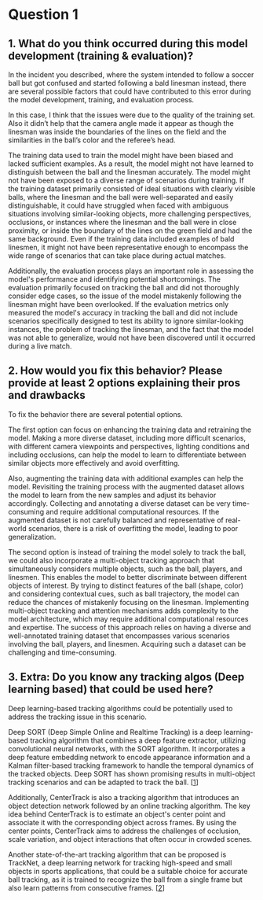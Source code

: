 # Question 1

## 1. What do you think occurred during this model development (training & evaluation)?

In the incident you described, where the system intended to follow a soccer ball but got confused and started following a bald linesman instead, there are several possible factors that could have contributed to this error during the model development, training, and evaluation process.

In this case, I think that the issues were due to the quality of the training set. Also it didn’t help that the camera angle made it appear as though the linesman was inside the boundaries of the lines on the field and the similarities in the ball’s color and the referee’s head.

The training data used to train the model might have been biased and lacked sufficient examples. As a result, the model might not have learned to distinguish between the ball and the linesman accurately. The model might not have been exposed to a diverse range of scenarios during training. If the training dataset primarily consisted of ideal situations with clearly visible balls, where the linesman and the ball were well-separated and easily distinguishable, it could have struggled when faced with ambiguous situations involving similar-looking objects, more challenging perspectives, occlusions, or instances where the linesman and the ball were in close proximity, or inside the boundary of the lines on the green field and had the same background. Even if the training data included examples of bald linesmen, it might not have been representative enough to encompass the wide range of scenarios that can take place during actual matches.

Additionally, the evaluation process plays an important role in assessing the model's performance and identifying potential shortcomings. The evaluation primarily focused on tracking the ball and did not thoroughly consider edge cases, so the issue of the model mistakenly following the linesman might have been overlooked. If the evaluation metrics only measured the model's accuracy in tracking the ball and did not include scenarios specifically designed to test its ability to ignore similar-looking instances, the problem of tracking the linesman, and the fact that the model was not able to generalize, would not have been discovered until it occurred during a live match.


## 2. How would you fix this behavior? Please provide at least 2 options explaining their pros and drawbacks

To fix the behavior there are several potential options.

The first option can focus on enhancing the training data and retraining the model. Making a more diverse dataset, including more difficult scenarios, with different camera viewpoints and perspectives, lighting conditions and including occlusions, can help the model to learn to differentiate between  similar objects more effectively and avoid overfitting. 

Also, augmenting the training data with additional examples can help the model. Revisiting the training process with the augmented dataset allows the model to learn from the new samples and adjust its behavior accordingly.
Collecting and annotating a diverse dataset can be very time-consuming and require additional computational resources. If the augmented dataset is not carefully balanced and representative of real-world scenarios, there is a risk of overfitting the model, leading to poor generalization.

The second option is instead of training the model solely to track the ball, we could also incorporate a multi-object tracking approach that simultaneously considers multiple objects, such as the ball, players, and linesmen. This enables the model to better discriminate between different objects of interest. By trying to distinct features of the ball (shape, color)  and considering contextual cues, such as ball trajectory, the model can reduce the chances of mistakenly focusing on the linesman.
Implementing multi-object tracking and attention mechanisms adds complexity to the model architecture, which may require additional computational resources and expertise.
The success of this approach relies on having a diverse and well-annotated training dataset that encompasses various scenarios involving the ball, players, and linesmen. Acquiring such a dataset can be challenging and time-consuming.


## 3. Extra: Do you know any tracking algos (Deep learning based) that could be used here?

Deep learning-based tracking algorithms could be potentially used to address the tracking issue in this scenario.

Deep SORT (Deep Simple Online and Realtime Tracking) is a deep learning-based tracking algorithm that combines a deep feature extractor, utilizing convolutional neural networks, with the SORT algorithm. It incorporates a deep feature embedding network to encode appearance information and a Kalman filter-based tracking framework to handle the temporal dynamics of the tracked objects. Deep SORT has shown promising results in multi-object tracking scenarios and can be adapted to track the ball. [[1](https://www.intechopen.com/chapters/75342)]

Additionally, CenterTrack is also a tracking algorithm that introduces an object detection network followed by an online tracking algorithm. The key idea behind CenterTrack is to estimate an object's center point and associate it with the corresponding object across frames. By using the center points, CenterTrack aims to address the challenges of occlusion, scale variation, and object interactions that often occur in crowded scenes.

Another state-of-the-art tracking algorithm that can be proposed is TrackNet, a deep learning network for tracking high-speed and small objects in sports applications, that could be a suitable choice for accurate ball tracking, as it is trained to recognize the ball from a single frame but also learn patterns from consecutive frames. [[2](https://arxiv.org/abs/1907.03698)]


